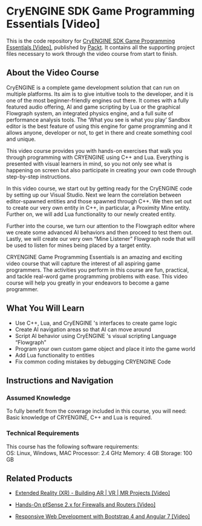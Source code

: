 # CryENGINE SDK Game Programming Essentials [Video]
This is the code repository for [CryENGINE SDK Game Programming Essentials [Video]](https://www.packtpub.com/game-development/cryengine-sdk-game-programming-essentials-video?utm_source=github&utm_medium=repository&utm_campaign=9781849697460), published by [Packt](https://www.packtpub.com/?utm_source=github). It contains all the supporting project files necessary to work through the video course from start to finish.
## About the Video Course
	
CryENGINE is a complete game development solution that can run on multiple platforms. Its aim is to give intuitive tools to the developer, and it is one of the most beginner-friendly engines out there. It comes with a fully featured audio offering, AI and game scripting by Lua or the graphical Flowgraph system, an integrated physics engine, and a full suite of performance analysis tools. The ‘What you see is what you play’ Sandbox editor is the best feature of using this engine for game programming and it allows anyone, developer or not, to get in there and create something cool and unique.

This video course provides you with hands-on exercises that walk you through programming with CRYENGINE using C++ and Lua. Everything is presented with visual learners in mind, so you not only see what is happening on screen but also participate in creating your own code through step-by-step instructions.

In this video course, we start out by getting ready for the CryENGINE code by setting up our Visual Studio. Next we learn the correlation between editor-spawned entities and those spawned through C++. We then set out to create our very own entity in C++, in particular, a Proximity Mine entity. Further on, we will add Lua functionality to our newly created entity.

Further into the course, we turn our attention to the Flowgraph editor where we create some advanced AI behaviors and then proceed to test them out. Lastly, we will create our very own “Mine Listener” Flowgraph node that will be used to listen for mines being placed by a target entity.

CRYENGINE Game Programming Essentials is an amazing and exciting video course that will capture the interest of all aspiring game programmers. The activities you perform in this course are fun, practical, and tackle real-word game programming problems with ease. This video course will help you greatly in your endeavors to become a game programmer.

<H2>What You Will Learn</H2>
<DIV class=book-info-will-learn-text>
<UL>
<LI>Use C++, Lua, and CryENGINE 's interfaces to create game logic 
<LI>Create AI navigation areas so that AI can move around 
<LI>Script AI behavior using CryENGINE 's visual scripting Language “Flowgraph” 
<LI>Program your own custom game object and place it into the game world 
<LI>Add Lua functionality to entities 
<LI>Fix common coding mistakes by debugging CRYENGINE Code </LI></UL></DIV>

## Instructions and Navigation
### Assumed Knowledge
To fully benefit from the coverage included in this course, you will need:<br/>
Basic knowledge of CRYENGINE, C++ and Lua is required.
### Technical Requirements
This course has the following software requirements:<br/>
OS: Linux, Windows, MAC
Processor: 2.4 GHz
Memory: 4 GB
Storage: 100 GB

## Related Products
* [Extended Reality (XR) - Building AR | VR | MR Projects [Video]](https://www.packtpub.com/game-development/extended-reality-xr-building-ar-vr-mr-projects-video?utm_source=github&utm_medium=repository&utm_campaign=9781838559694)

* [Hands-On pfSense 2.x for Firewalls and Routers [Video]](https://www.packtpub.com/networking-and-servers/hands-pfsense-2x-firewalls-and-routers-video?utm_source=github&utm_medium=repository&utm_campaign=9781789805017)

* [Responsive Web Development with Bootstrap 4 and Angular 7 [Video]](https://www.packtpub.com/web-development/responsive-web-development-bootstrap-4-and-angular-7-video?utm_source=github&utm_medium=repository&utm_campaign=9781789615272)


